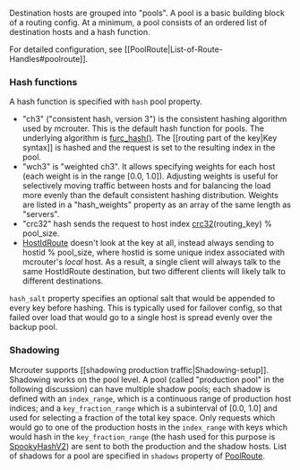 Destination hosts are grouped into "pools". A pool is a basic building block of a routing config. At a minimum, a pool consists of an ordered list of destination hosts and a hash function.

For detailed configuration, see [[PoolRoute|List-of-Route-Handles#poolroute]].

### Hash functions
A hash function is specified with `hash` pool property.
- "ch3" ("consistent hash, version 3") is the consistent hashing algorithm used by mcrouter. This is the default hash function for pools. The underlying algorithm is [furc_hash()](https://github.com/facebook/mcrouter/blob/master/mcrouter/lib/fbi/hash.c#L151). The [[routing part of the key|Key syntax]] is hashed and the request is set to the resulting index in the pool.
- "wch3" is "weighted ch3". It allows specifying weights for each host (each weight is in the range [0.0, 1.0]). Adjusting weights is useful for selectively moving traffic between hosts and for balancing the load more evenly than the default consistent hashing distribution. Weights are listed in a "hash_weights" property as an array of the same length as "servers".
- "crc32" hash sends the request to host index [crc32](http://wiki.osdev.org/CRC32)(routing_key) % pool_size.
- [HostIdRoute](List-of-Route-Handles#hostidroute) doesn't look at the key at all, instead always sending to hostid % pool_size, where hostid is some unique index associated with mcrouter's _local_ host. As a result, a single client will always talk to the same HostIdRoute destination, but two different clients will likely talk to different destinations.

`hash_salt` property specifies an optional salt that would be appended to every key before hashing. This is typically used for failover config, so that failed over load that would go to a single host is spread evenly over the backup pool.

### Shadowing
Mcrouter supports [[shadowing production traffic|Shadowing-setup]]. Shadowing works on the pool level. A pool (called "production pool" in the following discussion) can have multiple shadow pools; each shadow is defined with an `index_range`, which is a continuous range of production host indices; and a `key_fraction_range` which is a subinterval of [0.0, 1.0] and used for selecting a fraction of the total key space. Only requests which would go to one of the production hosts in the `index_range` with keys which would hash in the `key_fraction_range` (the hash used for this purpose is [SpookyHashV2](http://burtleburtle.net/bob/hash/spooky.html)) are sent to both the production and the shadow hosts. List of shadows for a pool are specified in `shadows` property of [PoolRoute](List-of-Route-Handles#poolroute).
